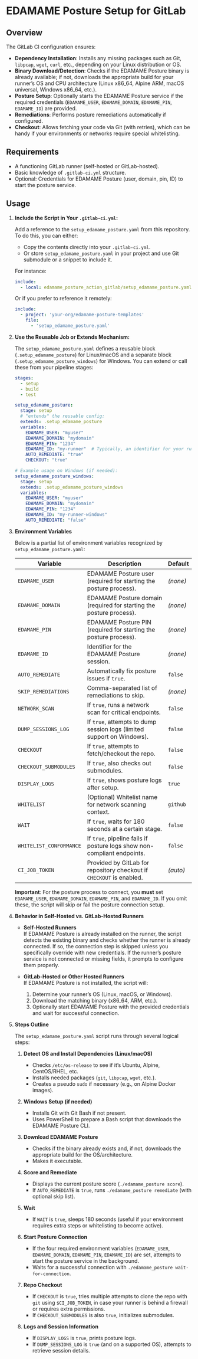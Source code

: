 # EDAMAME Posture Setup for GitLab

## Overview

The GitLab CI configuration ensures:
- **Dependency Installation**: Installs any missing packages such as Git, `libpcap`, `wget`, `curl`, etc., depending on your Linux distribution or OS.  
- **Binary Download/Detection**: Checks if the EDAMAME Posture binary is already available; if not, downloads the appropriate build for your runner’s OS and CPU architecture (Linux x86_64, Alpine ARM, macOS universal, Windows x86_64, etc.).  
- **Posture Setup**: Optionally starts the EDAMAME Posture service if the required credentials (`EDAMAME_USER`, `EDAMAME_DOMAIN`, `EDAMAME_PIN`, `EDAMAME_ID`) are provided.  
- **Remediations**: Performs posture remediations automatically if configured.  
- **Checkout**: Allows fetching your code via Git (with retries), which can be handy if your environments or networks require special whitelisting.  

## Requirements

- A functioning GitLab runner (self-hosted or GitLab-hosted).  
- Basic knowledge of `.gitlab-ci.yml` structure.  
- Optional: Credentials for EDAMAME Posture (user, domain, pin, ID) to start the posture service.

## Usage

1. **Include the Script in Your `.gitlab-ci.yml`:**

   Add a reference to the `setup_edamame_posture.yaml` from this repository. To do this, you can either:
   - Copy the contents directly into your `.gitlab-ci.yml`.
   - Or store `setup_edamame_posture.yaml` in your project and use Git submodule or a snippet to include it.

   For instance:

   ```yaml
   include:
     - local: edamame_posture_action_gitlab/setup_edamame_posture.yaml
   ```

   Or if you prefer to reference it remotely:

   ```yaml
   include:
     - project: 'your-org/edamame-posture-templates'
       file:
         - 'setup_edamame_posture.yaml'
   ```

2. **Use the Reusable Job or Extends Mechanism:**

   The `setup_edamame_posture.yaml` defines a reusable block (`.setup_edamame_posture`) for Linux/macOS and a separate block (`.setup_edamame_posture_windows`) for Windows. You can extend or call these from your pipeline stages:

   ```yaml
   stages:
     - setup
     - build
     - test

   setup_edamame_posture:
     stage: setup
     # "extends" the reusable config:
     extends: .setup_edamame_posture
     variables:
       EDAMAME_USER: "myuser"
       EDAMAME_DOMAIN: "mydomain"
       EDAMAME_PIN: "1234"
       EDAMAME_ID: "my-runner"  # Typically, an identifier for your runner
       AUTO_REMEDIATE: "true"
       CHECKOUT: "true"

   # Example usage on Windows (if needed):
   setup_edamame_posture_windows:
     stage: setup
     extends: .setup_edamame_posture_windows
     variables:
       EDAMAME_USER: "myuser"
       EDAMAME_DOMAIN: "mydomain"
       EDAMAME_PIN: "1234"
       EDAMAME_ID: "my-runner-windows"
       AUTO_REMEDIATE: "false"
   ```

3. **Environment Variables**

   Below is a partial list of environment variables recognized by `setup_edamame_posture.yaml`:

   | Variable               | Description                                                                    | Default   |
   |------------------------|--------------------------------------------------------------------------------|-----------|
   | `EDAMAME_USER`        | EDAMAME Posture user (required for starting the posture process).              | *(none)*  |
   | `EDAMAME_DOMAIN`      | EDAMAME Posture domain (required for starting the posture process).            | *(none)*  |
   | `EDAMAME_PIN`         | EDAMAME Posture PIN (required for starting the posture process).               | *(none)*  |
   | `EDAMAME_ID`          | Identifier for the EDAMAME Posture session.                                    | *(none)*  |
   | `AUTO_REMEDIATE`      | Automatically fix posture issues if `true`.                                     | `false`   |
   | `SKIP_REMEDIATIONS`   | Comma-separated list of remediations to skip.                                   | *(none)*  |
   | `NETWORK_SCAN`        | If `true`, runs a network scan for critical endpoints.                          | `false`   |
   | `DUMP_SESSIONS_LOG`   | If `true`, attempts to dump session logs (limited support on Windows).         | `false`   |
   | `CHECKOUT`            | If `true`, attempts to fetch/checkout the repo.                                | `false`   |
   | `CHECKOUT_SUBMODULES` | If `true`, also checks out submodules.                                         | `false`   |
   | `DISPLAY_LOGS`        | If `true`, shows posture logs after setup.                                     | `true`    |
   | `WHITELIST`           | (Optional) Whitelist name for network scanning context.                         | `github`  |
   | `WAIT`                | If `true`, waits for 180 seconds at a certain stage.                            | `false`   |
   | `WHITELIST_CONFORMANCE` | If `true`, pipeline fails if posture logs show non-compliant endpoints.       | `false`   |
   | `CI_JOB_TOKEN`        | Provided by GitLab for repository checkout if `CHECKOUT` is enabled.            | *(auto)*  |

   **Important**: For the posture process to connect, you **must** set `EDAMAME_USER`, `EDAMAME_DOMAIN`, `EDAMAME_PIN`, and `EDAMAME_ID`. If you omit these, the script will skip or fail the posture connection setup.

4. **Behavior in Self-Hosted vs. GitLab-Hosted Runners**

   - **Self-Hosted Runners**  
     If EDAMAME Posture is already installed on the runner, the script detects the existing binary and checks whether the runner is already connected. If so, the connection step is skipped unless you specifically override with new credentials. If the runner’s posture service is not connected or missing fields, it prompts to configure them properly.

   - **GitLab-Hosted or Other Hosted Runners**  
     If EDAMAME Posture is not installed, the script will:
     1. Determine your runner’s OS (Linux, macOS, or Windows).
     2. Download the matching binary (x86_64, ARM, etc.).
     3. Optionally start EDAMAME Posture with the provided credentials and wait for successful connection.

5. **Steps Outline**

   The `setup_edamame_posture.yaml` script runs through several logical steps:

   1. **Detect OS and Install Dependencies (Linux/macOS)**  
      - Checks `/etc/os-release` to see if it’s Ubuntu, Alpine, CentOS/RHEL, etc.  
      - Installs needed packages (`git`, `libpcap`, `wget`, etc.).  
      - Creates a pseudo `sudo` if necessary (e.g., on Alpine Docker images).  

   2. **Windows Setup (if needed)**  
      - Installs Git with Git Bash if not present.  
      - Uses PowerShell to prepare a Bash script that downloads the EDAMAME Posture CLI.

   3. **Download EDAMAME Posture**  
      - Checks if the binary already exists and, if not, downloads the appropriate build for the OS/architecture.  
      - Makes it executable.

   4. **Score and Remediate**  
      - Displays the current posture score (`./edamame_posture score`).  
      - If `AUTO_REMEDIATE` is `true`, runs `./edamame_posture remediate` (with optional skip list).

   5. **Wait**  
      - If `WAIT` is `true`, sleeps 180 seconds (useful if your environment requires extra steps or whitelisting to become active).

   6. **Start Posture Connection**  
      - If the four required environment variables (`EDAMAME_USER`, `EDAMAME_DOMAIN`, `EDAMAME_PIN`, `EDAMAME_ID`) are set, attempts to start the posture service in the background.  
      - Waits for a successful connection with `./edamame_posture wait-for-connection`.

   7. **Repo Checkout**  
      - If `CHECKOUT` is `true`, tries multiple attempts to clone the repo with `git` using `$CI_JOB_TOKEN`, in case your runner is behind a firewall or requires extra permissions.  
      - If `CHECKOUT_SUBMODULES` is also `true`, initializes submodules.

   8. **Logs and Session Information**  
      - If `DISPLAY_LOGS` is `true`, prints posture logs.  
      - If `DUMP_SESSIONS_LOG` is `true` (and on a supported OS), attempts to retrieve session details.

